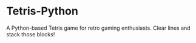 # Tetris-Python
A Python-based Tetris game for retro gaming enthusiasts. Clear lines and stack those blocks!
